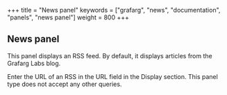 +++
title = "News panel"
keywords = ["grafarg", "news", "documentation", "panels", "news panel"]
weight = 800
+++

## News panel

This panel displays an RSS feed. By default, it displays articles from the Grafarg Labs blog.

Enter the URL of an RSS in the URL field in the Display section. This panel type does not accept any other queries.
